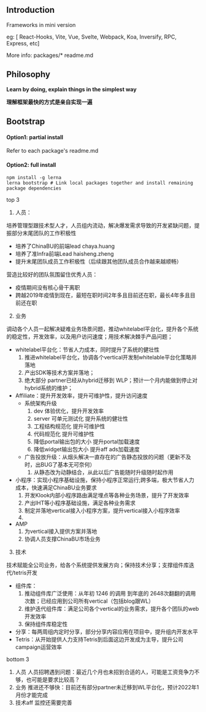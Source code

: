 ## Introduction

Frameworks in mini version

eg: [ React-Hooks, Vite, Vue, Svelte, Webpack,  Koa,  Inversify,  RPC, Express, etc]

More info: packages/* readme.md

## Philosophy

**Learn by doing, explain things in the simplest way**

**理解框架最快的方式是亲自实现一遍**

## Bootstrap
#### Option1: partial install
Refer to each package's readme.md
#### Option2: full install
```
npm install -g lerna
lerna bootstrap # Link local packages together and install remaining package dependencies
```



top 3

1. 人员：

培养管理型跟技术型人才，人员组内流动，解决爆发需求导致的开发紧缺问题，提振部分末尾团队的工作积极性

* 培养了ChinaBU的前端lead chaya.huang
* 培养了准Infra前端Lead haisheng.zheng
* 提升末尾团队成员工作积极性（后续跟其他团队成员合作越来越顺畅）

营造比较好的团队氛围留住优秀人员：

* 疫情期间没有核心骨干离职
* 跨越2019年疫情到现在，最短在职时间2年多且目前还在职，最长4年多且目前还在职

2. 业务

调动各个人员一起解决疑难业务场景问题，推动whitelabel平台化，提升各个系统的稳定性，开发效率，以及用户访问速度；用技术解决棘手产品问题；

* whitelabel平台化：节省人力成本，同时提升了系统的健壮性
    1. 推进whitelabel平台化，协调各个vertical开发制whitelable平台化策略并落地
    2. 产出SDK等技术方案并落地；
    3. 绝大部分 partner已经从hybrid迁移到 WLP；预计一个月内能做到停止对hybrid系统的维护；
* Affiliate：提升开发效率，提升可维护性，提升访问速度
    * 系统架构升级
        1. dev 体验优化，提升开发效率
        2. server 可单元测试化 提升系统的健壮性
        3. 工程结构规范化 提升可维护性
        4. 代码规范化 提升可维护性
        5. 降低portal输出包的大小 提升portal加载速度
        6. 降低widget输出包大小 提升aff ads加载速度
    * 广告投放升级：从烟头解决一直存在的广告静态投放的问题（更新不及时，出BUG了基本无可奈何）
        1. 从静态改为动静结合，从此以后广告能随时升级随时起作用
* 小程序：实现小程序基础设施，保持小程序正常运行;跨多端，极大节省人力成本，快速满足ChinaBU业务要求
    1. 开发Klook内部小程序路由满足埋点等各种业务场景，提升了开发效率
    2. 产出IHT等小程序基础设施，满足各种业务需求
    3. 制定并落地vertical接入小程序方案，提升vertical接入小程序效率
    4. 
* AMP
    1. 为vertical接入提供方案并落地
    2. 协调人员支撑ChinaBU市场业务

3. 技术

技术赋能全公司业务，给各个系统提供发展方向；保持技术分享；支撑组件库迭代/tetris开发

* 组件库：
    1. 推动组件库广泛使用：从年初 1246 的调用 到年底的 2648次翻翻的调用次数；已经应用到公司所有vertical（包括blog跟WL）
    2. 维护迭代组件库：满足公司各个vertical的业务需求，提升各个团队的web开发效率
    3. 保持组件库稳定性
* 分享：每两周组内定时分享，部分分享内容应用在项目中，提升组内开发水平
* Tetris：从开始提供人力支持Tetris到后面这边开发成为主导，提升公司campaign运营效率


bottom 3

1. 人员
人员招聘遇到问题：最近几个月也未招到合适的人，可能是工资竞争力不够，也可能是要求比较高？
2. 业务
推进还不够快：目前还有部分partner未迁移到WL平台化，预计2022年1月份才能完成
3. 技术aff 监控还需要完善
